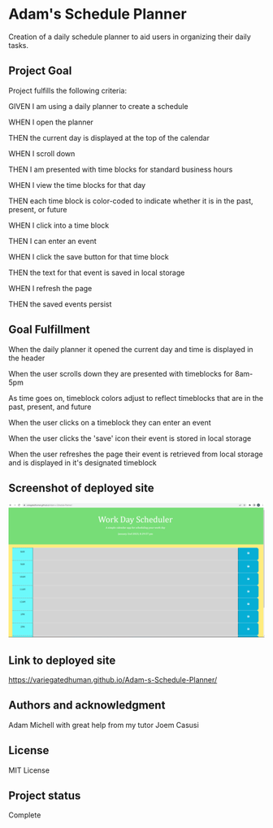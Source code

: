 # Adam's Schedule Planner

Creation of a daily schedule planner to aid users in organizing their daily tasks.

## Project Goal

Project fulfills the following criteria:

GIVEN I am using a daily planner to create a schedule

WHEN I open the planner

THEN the current day is displayed at the top of the calendar

WHEN I scroll down

THEN I am presented with time blocks for standard business hours

WHEN I view the time blocks for that day

THEN each time block is color-coded to indicate whether it is in the past, present, or future

WHEN I click into a time block

THEN I can enter an event

WHEN I click the save button for that time block

THEN the text for that event is saved in local storage

WHEN I refresh the page

THEN the saved events persist

## Goal Fulfillment

When the daily planner it opened the current day and time is displayed in the header

When the user scrolls down they are presented with timeblocks for 8am-5pm

As time goes on, timeblock colors adjust to reflect timeblocks that are in the past, present, and future

When the user clicks on a timeblock they can enter an event

When the user clicks the 'save' icon their event is stored in local storage

When the user refreshes the page their event is retrieved from local storage and is displayed in it's designated timeblock

## Screenshot of deployed site
![Adam's Schedule Planner](assets/Dailyplanner.png)

## Link to deployed site
https://variegatedhuman.github.io/Adam-s-Schedule-Planner/

## Authors and acknowledgment
Adam Michell with great help from my tutor Joem Casusi

## License
MIT License

## Project status
Complete
